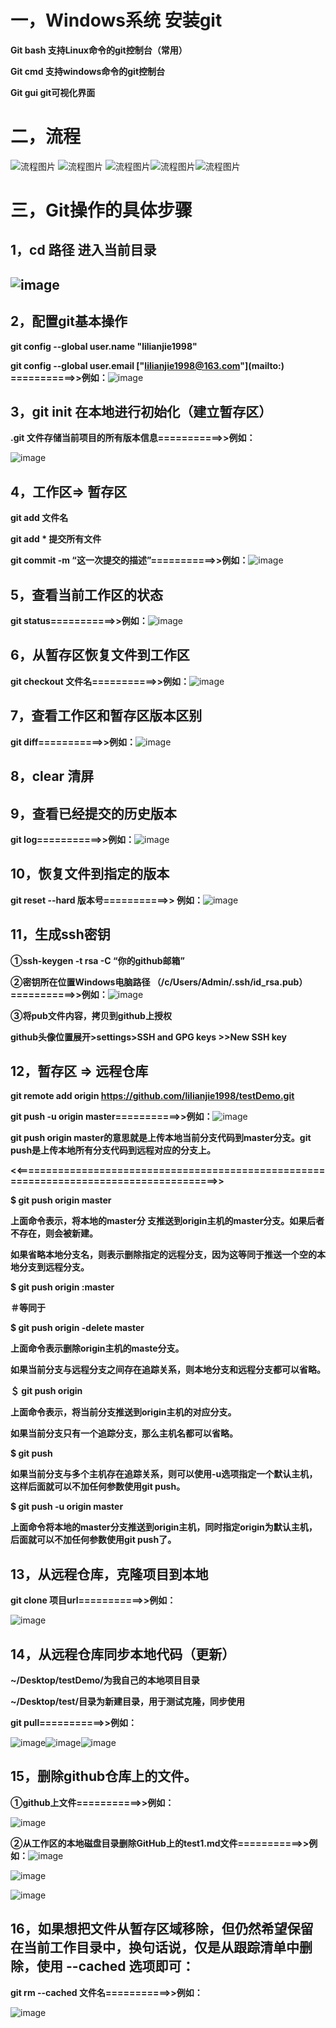 # 一，Windows系统 安装git

 

**Git bash  支持Linux命令的git控制台（常用）**

**Git cmd  支持windows命令的git控制台**

**Git gui  git可视化界面**

 

#  二，流程



![流程图片](./images/1.png) ![流程图片](./images/4.png) ![流程图片](./images/2.png)![流程图片](./images/4.png)![流程图片](./images/3.png)



# 三，Git操作的具体步骤

## 1，cd 路径  进入当前目录



## ![image](./images/5.png)



## 2，配置git基本操作



**git config --global user.name "lilianjie1998"**

**git config --global user.email ["lilianjie1998@163.com"](mailto:\) ===========>>例如：**![image](./images/6.png)



## 3，git init  在本地进行初始化（建立暂存区）



**.git  文件存储当前项目的所有版本信息===========>>例如：**

![image](./images/7.png)



## 4，工作区=> 暂存区



**git add 文件名**

**git add * 提交所有文件**

**git commit -m “这一次提交的描述”===========>>例如：**![image](./images/8.png)



## 5，查看当前工作区的状态



**git status===========>>例如：**![image](./images/9.png)



## 6，从暂存区恢复文件到工作区



**git checkout 文件名===========>>例如：**![image](./images/10.png)



## 7，查看工作区和暂存区版本区别



 **git diff===========>>例如：**![image](./images/11.png)

 

## 8，clear 清屏





## 9，查看已经提交的历史版本

**git log===========>>例如：**![image](./images/12.png)

 

## 10，恢复文件到指定的版本



 **git reset --hard 版本号===========>> 例如：**![image](./images/13.png)



## 11，生成ssh密钥



**①ssh-keygen -t rsa -C “你的github邮箱”**

**②密钥所在位置Windows电脑路径   （/c/Users/Admin/.ssh/id_rsa.pub）===========>>例如：**![image](./images/14.png)

**③将pub文件内容，拷贝到github上授权**

**github头像位置展开>settings>SSH and GPG keys >>New SSH key**



## 12，暂存区 => 远程仓库



**git remote add origin https://github.com/lilianjie1998/testDemo.git**

**git push -u origin master===========>>例如：**![image](./images/15.png)

**git push origin master的意思就是上传本地当前分支代码到master分支。git push是上传本地所有分支代码到远程对应的分支上。**





**<<=======================================================================================>>**

**$ git push origin master**

**上面命令表示，将本地的master分 支推送到origin主机的master分支。如果后者不存在，则会被新建。**

**如果省略本地分支名，则表示删除指定的远程分支，因为这等同于推送一个空的本地分支到远程分支。**



**$ git push origin :master**

**＃等同于**

**$ git push origin -delete master**



**上面命令表示删除origin主机的maste分支。**

**如果当前分支与远程分支之间存在追踪关系，则本地分支和远程分支都可以省略。**



**＄ git push origin**

**上面命令表示，将当前分支推送到origin主机的对应分支。**

**如果当前分支只有一个追踪分支，那么主机名都可以省略。**



**$ git push**

**如果当前分支与多个主机存在追踪关系，则可以使用-u选项指定一个默认主机，这样后面就可以不加任何参数使用git push。**



**$ git push -u origin master**

**上面命令将本地的master分支推送到origin主机，同时指定origin为默认主机，后面就可以不加任何参数使用git push了。**



## 13，从远程仓库，克隆项目到本地



 **git clone 项目url===========>>例如：**

![image](./images/16.png)



## 14，从远程仓库同步本地代码（更新）

**~/Desktop/testDemo/为我自己的本地项目目录**

**~/Desktop/test/目录为新建目录，用于测试克隆，同步使用**

 **git pull===========>>例如：**

![image](./images/17.png)![image](./images/18.png)![image](./images/19.png)



## 15，删除github仓库上的文件。

**①github上文件===========>>例如：**

![image](./images/20.png)

**②从工作区的本地磁盘目录删除GitHub上的test1.md文件===========>>例如：**![image](./images/21.png)

![image](./images/22.png)

![image](./images/23.png)

## 16，如果想把文件从暂存区域移除，但仍然希望保留在当前工作目录中，换句话说，仅是从跟踪清单中删除，使用 **--cached** 选项即可：

**git rm --cached 文件名===========>>例如：**

![image](./images/24.png)